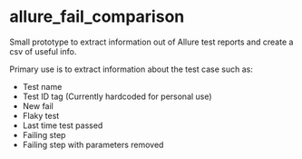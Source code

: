 # allure_fail_comparison

Small prototype to extract information out of Allure test reports and create a csv of useful info.

Primary use is to extract information about the test case such as:
- Test name
- Test ID tag (Currently hardcoded for personal use)
- New fail
- Flaky test
- Last time test passed
- Failing step
- Failing step with parameters removed

